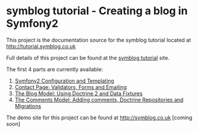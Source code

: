 symblog tutorial - Creating a blog in Symfony2
=====================================

This project is the documentation source for the symblog tutorial located at
http://tutorial.symblog.co.uk

Full details of this project can be found at the
[symblog tutorial](http://tutorial.symblog.co.uk) site.

The first 4 parts are currently available:

1. [Symfony2 Configuration and Templating](http://tutorial.symblog.co.uk/docs/configuration-and-templating.html)
2. [Contact Page: Validators, Forms and Emailing](http://tutorial.symblog.co.uk/docs/validators-and-forms.html)
3. [The Blog Model: Using Doctrine 2 and Data Fixtures](http://tutorial.symblog.co.uk/docs/doctrine-2-the-blog-model.html)
4. [The Comments Model: Adding comments, Doctrine Repositories and Migrations](http://tutorial.symblog.co.uk/docs/extending-the-model-blog-comments.html)

The demo site for this project can be found at http://symblog.co.uk [coming soon]
